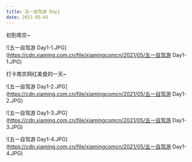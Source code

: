```yaml
---
title: 五一自驾游 Day1
date: 2021-05-01
---
```

初到南京~

![五一自驾游 Day1-1.JPG](https://cdn.xiaming.com.cn/file/xiamingcomcn/2021/05/五一自驾游 Day1-1.JPG)
<!--more-->
打卡南京网红美食的一天~

![五一自驾游 Day1-2.JPG](https://cdn.xiaming.com.cn/file/xiamingcomcn/2021/05/五一自驾游 Day1-2.JPG)

![五一自驾游 Day1-3.JPG](https://cdn.xiaming.com.cn/file/xiamingcomcn/2021/05/五一自驾游 Day1-3.JPG)

![五一自驾游 Day1-4.JPG](https://cdn.xiaming.com.cn/file/xiamingcomcn/2021/05/五一自驾游 Day1-4.JPG)

